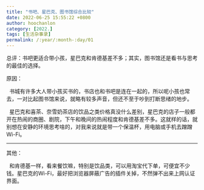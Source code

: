 ```yaml
---
title: "书吧、星巴克、图书馆综合比较"
date: 2022-06-25 15:55:22 +0800
author: hoochanlon
category: [2022.]
tags: [生活杂事录]
permalink: /:year/:month-:day/01
---
```


总评：书吧更适合带小孩，星巴克和肯德基差不多；其实，图书馆还是看书与思考的最佳的选择。 <!-- more -->

原因：

&nbsp;&nbsp;书城有许多大人带小孩买书的，书店也和书吧是连在一起的，所以呢小孩也常去，一对比起图书馆来说，就略有较多声音，但还不至于吵到打断思绪的地步。

&nbsp;&nbsp;星巴克和喜茶、奈雪奶茶店的饮品之类价格真没什么差别，星巴克的店子一般都开在热闹的商圈、剧院，下午和晚间的热闹程度和肯德基差不多。这就样的话，就别想在安静的环境思考啥的，对我来说就是带一个保温杯，用电脑或手机去蹭蹭Wi-Fi。

---

其他：

&nbsp;&nbsp;和肯德基一样，看来餐饮嘛，特别是饮品类，可以用淘宝代下单，可便宜不少钱。星巴克的Wi-Fi，最好把浏览器屏蔽广告的插件关掉，不然弹不出来上网认证界面。

